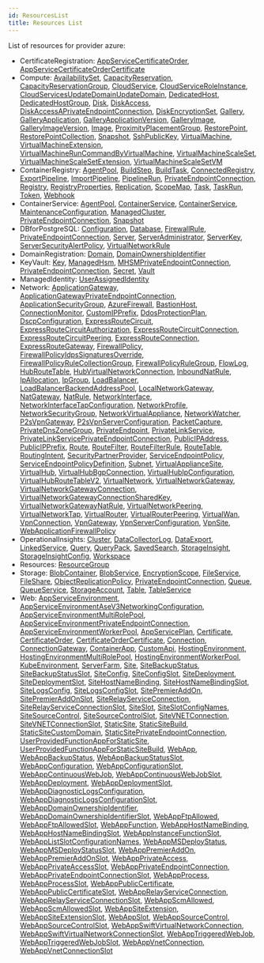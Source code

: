 ```yaml
---
id: ResourcesList
title: Resources List
---
```

List of resources for provider azure:

* CertificateRegistration: 
[AppServiceCertificateOrder](./resources/CertificateRegistration/AppServiceCertificateOrder.md), [AppServiceCertificateOrderCertificate](./resources/CertificateRegistration/AppServiceCertificateOrderCertificate.md)
* Compute: 
[AvailabilitySet](./resources/Compute/AvailabilitySet.md), [CapacityReservation](./resources/Compute/CapacityReservation.md), [CapacityReservationGroup](./resources/Compute/CapacityReservationGroup.md), [CloudService](./resources/Compute/CloudService.md), [CloudServiceRoleInstance](./resources/Compute/CloudServiceRoleInstance.md), [CloudServicesUpdateDomainUpdateDomain](./resources/Compute/CloudServicesUpdateDomainUpdateDomain.md), [DedicatedHost](./resources/Compute/DedicatedHost.md), [DedicatedHostGroup](./resources/Compute/DedicatedHostGroup.md), [Disk](./resources/Compute/Disk.md), [DiskAccess](./resources/Compute/DiskAccess.md), [DiskAccessAPrivateEndpointConnection](./resources/Compute/DiskAccessAPrivateEndpointConnection.md), [DiskEncryptionSet](./resources/Compute/DiskEncryptionSet.md), [Gallery](./resources/Compute/Gallery.md), [GalleryApplication](./resources/Compute/GalleryApplication.md), [GalleryApplicationVersion](./resources/Compute/GalleryApplicationVersion.md), [GalleryImage](./resources/Compute/GalleryImage.md), [GalleryImageVersion](./resources/Compute/GalleryImageVersion.md), [Image](./resources/Compute/Image.md), [ProximityPlacementGroup](./resources/Compute/ProximityPlacementGroup.md), [RestorePoint](./resources/Compute/RestorePoint.md), [RestorePointCollection](./resources/Compute/RestorePointCollection.md), [Snapshot](./resources/Compute/Snapshot.md), [SshPublicKey](./resources/Compute/SshPublicKey.md), [VirtualMachine](./resources/Compute/VirtualMachine.md), [VirtualMachineExtension](./resources/Compute/VirtualMachineExtension.md), [VirtualMachineRunCommandByVirtualMachine](./resources/Compute/VirtualMachineRunCommandByVirtualMachine.md), [VirtualMachineScaleSet](./resources/Compute/VirtualMachineScaleSet.md), [VirtualMachineScaleSetExtension](./resources/Compute/VirtualMachineScaleSetExtension.md), [VirtualMachineScaleSetVM](./resources/Compute/VirtualMachineScaleSetVM.md)
* ContainerRegistry: 
[AgentPool](./resources/ContainerRegistry/AgentPool.md), [BuildStep](./resources/ContainerRegistry/BuildStep.md), [BuildTask](./resources/ContainerRegistry/BuildTask.md), [ConnectedRegistry](./resources/ContainerRegistry/ConnectedRegistry.md), [ExportPipeline](./resources/ContainerRegistry/ExportPipeline.md), [ImportPipeline](./resources/ContainerRegistry/ImportPipeline.md), [PipelineRun](./resources/ContainerRegistry/PipelineRun.md), [PrivateEndpointConnection](./resources/ContainerRegistry/PrivateEndpointConnection.md), [Registry](./resources/ContainerRegistry/Registry.md), [RegistryProperties](./resources/ContainerRegistry/RegistryProperties.md), [Replication](./resources/ContainerRegistry/Replication.md), [ScopeMap](./resources/ContainerRegistry/ScopeMap.md), [Task](./resources/ContainerRegistry/Task.md), [TaskRun](./resources/ContainerRegistry/TaskRun.md), [Token](./resources/ContainerRegistry/Token.md), [Webhook](./resources/ContainerRegistry/Webhook.md)
* ContainerService: 
[AgentPool](./resources/ContainerService/AgentPool.md), [ContainerService](./resources/ContainerService/ContainerService.md), [ContainerService](./resources/ContainerService/ContainerService.md), [MaintenanceConfiguration](./resources/ContainerService/MaintenanceConfiguration.md), [ManagedCluster](./resources/ContainerService/ManagedCluster.md), [PrivateEndpointConnection](./resources/ContainerService/PrivateEndpointConnection.md), [Snapshot](./resources/ContainerService/Snapshot.md)
* DBforPostgreSQL: 
[Configuration](./resources/DBforPostgreSQL/Configuration.md), [Database](./resources/DBforPostgreSQL/Database.md), [FirewallRule](./resources/DBforPostgreSQL/FirewallRule.md), [PrivateEndpointConnection](./resources/DBforPostgreSQL/PrivateEndpointConnection.md), [Server](./resources/DBforPostgreSQL/Server.md), [ServerAdministrator](./resources/DBforPostgreSQL/ServerAdministrator.md), [ServerKey](./resources/DBforPostgreSQL/ServerKey.md), [ServerSecurityAlertPolicy](./resources/DBforPostgreSQL/ServerSecurityAlertPolicy.md), [VirtualNetworkRule](./resources/DBforPostgreSQL/VirtualNetworkRule.md)
* DomainRegistration: 
[Domain](./resources/DomainRegistration/Domain.md), [DomainOwnershipIdentifier](./resources/DomainRegistration/DomainOwnershipIdentifier.md)
* KeyVault: 
[Key](./resources/KeyVault/Key.md), [ManagedHsm](./resources/KeyVault/ManagedHsm.md), [MHSMPrivateEndpointConnection](./resources/KeyVault/MHSMPrivateEndpointConnection.md), [PrivateEndpointConnection](./resources/KeyVault/PrivateEndpointConnection.md), [Secret](./resources/KeyVault/Secret.md), [Vault](./resources/KeyVault/Vault.md)
* ManagedIdentity: 
[UserAssignedIdentity](./resources/ManagedIdentity/UserAssignedIdentity.md)
* Network: 
[ApplicationGateway](./resources/Network/ApplicationGateway.md), [ApplicationGatewayPrivateEndpointConnection](./resources/Network/ApplicationGatewayPrivateEndpointConnection.md), [ApplicationSecurityGroup](./resources/Network/ApplicationSecurityGroup.md), [AzureFirewall](./resources/Network/AzureFirewall.md), [BastionHost](./resources/Network/BastionHost.md), [ConnectionMonitor](./resources/Network/ConnectionMonitor.md), [CustomIPPrefix](./resources/Network/CustomIPPrefix.md), [DdosProtectionPlan](./resources/Network/DdosProtectionPlan.md), [DscpConfiguration](./resources/Network/DscpConfiguration.md), [ExpressRouteCircuit](./resources/Network/ExpressRouteCircuit.md), [ExpressRouteCircuitAuthorization](./resources/Network/ExpressRouteCircuitAuthorization.md), [ExpressRouteCircuitConnection](./resources/Network/ExpressRouteCircuitConnection.md), [ExpressRouteCircuitPeering](./resources/Network/ExpressRouteCircuitPeering.md), [ExpressRouteConnection](./resources/Network/ExpressRouteConnection.md), [ExpressRouteGateway](./resources/Network/ExpressRouteGateway.md), [FirewallPolicy](./resources/Network/FirewallPolicy.md), [FirewallPolicyIdpsSignaturesOverride](./resources/Network/FirewallPolicyIdpsSignaturesOverride.md), [FirewallPolicyRuleCollectionGroup](./resources/Network/FirewallPolicyRuleCollectionGroup.md), [FirewallPolicyRuleGroup](./resources/Network/FirewallPolicyRuleGroup.md), [FlowLog](./resources/Network/FlowLog.md), [HubRouteTable](./resources/Network/HubRouteTable.md), [HubVirtualNetworkConnection](./resources/Network/HubVirtualNetworkConnection.md), [InboundNatRule](./resources/Network/InboundNatRule.md), [IpAllocation](./resources/Network/IpAllocation.md), [IpGroup](./resources/Network/IpGroup.md), [LoadBalancer](./resources/Network/LoadBalancer.md), [LoadBalancerBackendAddressPool](./resources/Network/LoadBalancerBackendAddressPool.md), [LocalNetworkGateway](./resources/Network/LocalNetworkGateway.md), [NatGateway](./resources/Network/NatGateway.md), [NatRule](./resources/Network/NatRule.md), [NetworkInterface](./resources/Network/NetworkInterface.md), [NetworkInterfaceTapConfiguration](./resources/Network/NetworkInterfaceTapConfiguration.md), [NetworkProfile](./resources/Network/NetworkProfile.md), [NetworkSecurityGroup](./resources/Network/NetworkSecurityGroup.md), [NetworkVirtualAppliance](./resources/Network/NetworkVirtualAppliance.md), [NetworkWatcher](./resources/Network/NetworkWatcher.md), [P2sVpnGateway](./resources/Network/P2sVpnGateway.md), [P2sVpnServerConfiguration](./resources/Network/P2sVpnServerConfiguration.md), [PacketCapture](./resources/Network/PacketCapture.md), [PrivateDnsZoneGroup](./resources/Network/PrivateDnsZoneGroup.md), [PrivateEndpoint](./resources/Network/PrivateEndpoint.md), [PrivateLinkService](./resources/Network/PrivateLinkService.md), [PrivateLinkServicePrivateEndpointConnection](./resources/Network/PrivateLinkServicePrivateEndpointConnection.md), [PublicIPAddress](./resources/Network/PublicIPAddress.md), [PublicIPPrefix](./resources/Network/PublicIPPrefix.md), [Route](./resources/Network/Route.md), [RouteFilter](./resources/Network/RouteFilter.md), [RouteFilterRule](./resources/Network/RouteFilterRule.md), [RouteTable](./resources/Network/RouteTable.md), [RoutingIntent](./resources/Network/RoutingIntent.md), [SecurityPartnerProvider](./resources/Network/SecurityPartnerProvider.md), [ServiceEndpointPolicy](./resources/Network/ServiceEndpointPolicy.md), [ServiceEndpointPolicyDefinition](./resources/Network/ServiceEndpointPolicyDefinition.md), [Subnet](./resources/Network/Subnet.md), [VirtualApplianceSite](./resources/Network/VirtualApplianceSite.md), [VirtualHub](./resources/Network/VirtualHub.md), [VirtualHubBgpConnection](./resources/Network/VirtualHubBgpConnection.md), [VirtualHubIpConfiguration](./resources/Network/VirtualHubIpConfiguration.md), [VirtualHubRouteTableV2](./resources/Network/VirtualHubRouteTableV2.md), [VirtualNetwork](./resources/Network/VirtualNetwork.md), [VirtualNetworkGateway](./resources/Network/VirtualNetworkGateway.md), [VirtualNetworkGatewayConnection](./resources/Network/VirtualNetworkGatewayConnection.md), [VirtualNetworkGatewayConnectionSharedKey](./resources/Network/VirtualNetworkGatewayConnectionSharedKey.md), [VirtualNetworkGatewayNatRule](./resources/Network/VirtualNetworkGatewayNatRule.md), [VirtualNetworkPeering](./resources/Network/VirtualNetworkPeering.md), [VirtualNetworkTap](./resources/Network/VirtualNetworkTap.md), [VirtualRouter](./resources/Network/VirtualRouter.md), [VirtualRouterPeering](./resources/Network/VirtualRouterPeering.md), [VirtualWan](./resources/Network/VirtualWan.md), [VpnConnection](./resources/Network/VpnConnection.md), [VpnGateway](./resources/Network/VpnGateway.md), [VpnServerConfiguration](./resources/Network/VpnServerConfiguration.md), [VpnSite](./resources/Network/VpnSite.md), [WebApplicationFirewallPolicy](./resources/Network/WebApplicationFirewallPolicy.md)
* OperationalInsights: 
[Cluster](./resources/OperationalInsights/Cluster.md), [DataCollectorLog](./resources/OperationalInsights/DataCollectorLog.md), [DataExport](./resources/OperationalInsights/DataExport.md), [LinkedService](./resources/OperationalInsights/LinkedService.md), [Query](./resources/OperationalInsights/Query.md), [QueryPack](./resources/OperationalInsights/QueryPack.md), [SavedSearch](./resources/OperationalInsights/SavedSearch.md), [StorageInsight](./resources/OperationalInsights/StorageInsight.md), [StorageInsightConfig](./resources/OperationalInsights/StorageInsightConfig.md), [Workspace](./resources/OperationalInsights/Workspace.md)
* Resources: 
[ResourceGroup](./resources/Resources/ResourceGroup.md)
* Storage: 
[BlobContainer](./resources/Storage/BlobContainer.md), [BlobService](./resources/Storage/BlobService.md), [EncryptionScope](./resources/Storage/EncryptionScope.md), [FileService](./resources/Storage/FileService.md), [FileShare](./resources/Storage/FileShare.md), [ObjectReplicationPolicy](./resources/Storage/ObjectReplicationPolicy.md), [PrivateEndpointConnection](./resources/Storage/PrivateEndpointConnection.md), [Queue](./resources/Storage/Queue.md), [QueueService](./resources/Storage/QueueService.md), [StorageAccount](./resources/Storage/StorageAccount.md), [Table](./resources/Storage/Table.md), [TableService](./resources/Storage/TableService.md)
* Web: 
[AppServiceEnvironment](./resources/Web/AppServiceEnvironment.md), [AppServiceEnvironmentAseV3NetworkingConfiguration](./resources/Web/AppServiceEnvironmentAseV3NetworkingConfiguration.md), [AppServiceEnvironmentMultiRolePool](./resources/Web/AppServiceEnvironmentMultiRolePool.md), [AppServiceEnvironmentPrivateEndpointConnection](./resources/Web/AppServiceEnvironmentPrivateEndpointConnection.md), [AppServiceEnvironmentWorkerPool](./resources/Web/AppServiceEnvironmentWorkerPool.md), [AppServicePlan](./resources/Web/AppServicePlan.md), [Certificate](./resources/Web/Certificate.md), [CertificateOrder](./resources/Web/CertificateOrder.md), [CertificateOrderCertificate](./resources/Web/CertificateOrderCertificate.md), [Connection](./resources/Web/Connection.md), [ConnectionGateway](./resources/Web/ConnectionGateway.md), [ContainerApp](./resources/Web/ContainerApp.md), [CustomApi](./resources/Web/CustomApi.md), [HostingEnvironment](./resources/Web/HostingEnvironment.md), [HostingEnvironmentMultiRolePool](./resources/Web/HostingEnvironmentMultiRolePool.md), [HostingEnvironmentWorkerPool](./resources/Web/HostingEnvironmentWorkerPool.md), [KubeEnvironment](./resources/Web/KubeEnvironment.md), [ServerFarm](./resources/Web/ServerFarm.md), [Site](./resources/Web/Site.md), [SiteBackupStatus](./resources/Web/SiteBackupStatus.md), [SiteBackupStatusSlot](./resources/Web/SiteBackupStatusSlot.md), [SiteConfig](./resources/Web/SiteConfig.md), [SiteConfigSlot](./resources/Web/SiteConfigSlot.md), [SiteDeployment](./resources/Web/SiteDeployment.md), [SiteDeploymentSlot](./resources/Web/SiteDeploymentSlot.md), [SiteHostNameBinding](./resources/Web/SiteHostNameBinding.md), [SiteHostNameBindingSlot](./resources/Web/SiteHostNameBindingSlot.md), [SiteLogsConfig](./resources/Web/SiteLogsConfig.md), [SiteLogsConfigSlot](./resources/Web/SiteLogsConfigSlot.md), [SitePremierAddOn](./resources/Web/SitePremierAddOn.md), [SitePremierAddOnSlot](./resources/Web/SitePremierAddOnSlot.md), [SiteRelayServiceConnection](./resources/Web/SiteRelayServiceConnection.md), [SiteRelayServiceConnectionSlot](./resources/Web/SiteRelayServiceConnectionSlot.md), [SiteSlot](./resources/Web/SiteSlot.md), [SiteSlotConfigNames](./resources/Web/SiteSlotConfigNames.md), [SiteSourceControl](./resources/Web/SiteSourceControl.md), [SiteSourceControlSlot](./resources/Web/SiteSourceControlSlot.md), [SiteVNETConnection](./resources/Web/SiteVNETConnection.md), [SiteVNETConnectionSlot](./resources/Web/SiteVNETConnectionSlot.md), [StaticSite](./resources/Web/StaticSite.md), [StaticSiteBuild](./resources/Web/StaticSiteBuild.md), [StaticSiteCustomDomain](./resources/Web/StaticSiteCustomDomain.md), [StaticSitePrivateEndpointConnection](./resources/Web/StaticSitePrivateEndpointConnection.md), [UserProvidedFunctionAppForStaticSite](./resources/Web/UserProvidedFunctionAppForStaticSite.md), [UserProvidedFunctionAppForStaticSiteBuild](./resources/Web/UserProvidedFunctionAppForStaticSiteBuild.md), [WebApp](./resources/Web/WebApp.md), [WebAppBackupStatus](./resources/Web/WebAppBackupStatus.md), [WebAppBackupStatusSlot](./resources/Web/WebAppBackupStatusSlot.md), [WebAppConfiguration](./resources/Web/WebAppConfiguration.md), [WebAppConfigurationSlot](./resources/Web/WebAppConfigurationSlot.md), [WebAppContinuousWebJob](./resources/Web/WebAppContinuousWebJob.md), [WebAppContinuousWebJobSlot](./resources/Web/WebAppContinuousWebJobSlot.md), [WebAppDeployment](./resources/Web/WebAppDeployment.md), [WebAppDeploymentSlot](./resources/Web/WebAppDeploymentSlot.md), [WebAppDiagnosticLogsConfiguration](./resources/Web/WebAppDiagnosticLogsConfiguration.md), [WebAppDiagnosticLogsConfigurationSlot](./resources/Web/WebAppDiagnosticLogsConfigurationSlot.md), [WebAppDomainOwnershipIdentifier](./resources/Web/WebAppDomainOwnershipIdentifier.md), [WebAppDomainOwnershipIdentifierSlot](./resources/Web/WebAppDomainOwnershipIdentifierSlot.md), [WebAppFtpAllowed](./resources/Web/WebAppFtpAllowed.md), [WebAppFtpAllowedSlot](./resources/Web/WebAppFtpAllowedSlot.md), [WebAppFunction](./resources/Web/WebAppFunction.md), [WebAppHostNameBinding](./resources/Web/WebAppHostNameBinding.md), [WebAppHostNameBindingSlot](./resources/Web/WebAppHostNameBindingSlot.md), [WebAppInstanceFunctionSlot](./resources/Web/WebAppInstanceFunctionSlot.md), [WebAppListSlotConfigurationNames](./resources/Web/WebAppListSlotConfigurationNames.md), [WebAppMSDeployStatus](./resources/Web/WebAppMSDeployStatus.md), [WebAppMSDeployStatusSlot](./resources/Web/WebAppMSDeployStatusSlot.md), [WebAppPremierAddOn](./resources/Web/WebAppPremierAddOn.md), [WebAppPremierAddOnSlot](./resources/Web/WebAppPremierAddOnSlot.md), [WebAppPrivateAccess](./resources/Web/WebAppPrivateAccess.md), [WebAppPrivateAccessSlot](./resources/Web/WebAppPrivateAccessSlot.md), [WebAppPrivateEndpointConnection](./resources/Web/WebAppPrivateEndpointConnection.md), [WebAppPrivateEndpointConnectionSlot](./resources/Web/WebAppPrivateEndpointConnectionSlot.md), [WebAppProcess](./resources/Web/WebAppProcess.md), [WebAppProcessSlot](./resources/Web/WebAppProcessSlot.md), [WebAppPublicCertificate](./resources/Web/WebAppPublicCertificate.md), [WebAppPublicCertificateSlot](./resources/Web/WebAppPublicCertificateSlot.md), [WebAppRelayServiceConnection](./resources/Web/WebAppRelayServiceConnection.md), [WebAppRelayServiceConnectionSlot](./resources/Web/WebAppRelayServiceConnectionSlot.md), [WebAppScmAllowed](./resources/Web/WebAppScmAllowed.md), [WebAppScmAllowedSlot](./resources/Web/WebAppScmAllowedSlot.md), [WebAppSiteExtension](./resources/Web/WebAppSiteExtension.md), [WebAppSiteExtensionSlot](./resources/Web/WebAppSiteExtensionSlot.md), [WebAppSlot](./resources/Web/WebAppSlot.md), [WebAppSourceControl](./resources/Web/WebAppSourceControl.md), [WebAppSourceControlSlot](./resources/Web/WebAppSourceControlSlot.md), [WebAppSwiftVirtualNetworkConnection](./resources/Web/WebAppSwiftVirtualNetworkConnection.md), [WebAppSwiftVirtualNetworkConnectionSlot](./resources/Web/WebAppSwiftVirtualNetworkConnectionSlot.md), [WebAppTriggeredWebJob](./resources/Web/WebAppTriggeredWebJob.md), [WebAppTriggeredWebJobSlot](./resources/Web/WebAppTriggeredWebJobSlot.md), [WebAppVnetConnection](./resources/Web/WebAppVnetConnection.md), [WebAppVnetConnectionSlot](./resources/Web/WebAppVnetConnectionSlot.md)
